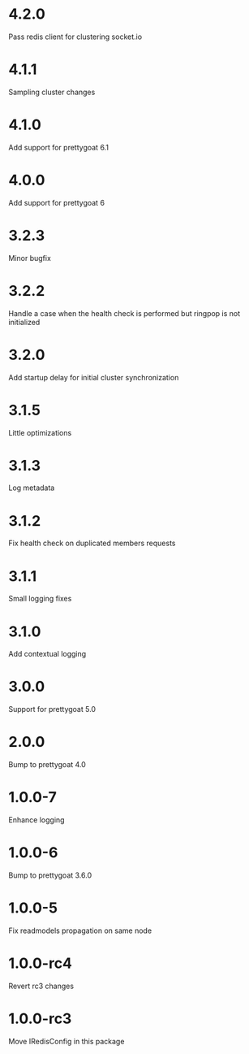 # 4.2.0

Pass redis client for clustering socket.io

# 4.1.1

Sampling cluster changes

# 4.1.0

Add support for prettygoat 6.1

# 4.0.0

Add support for prettygoat 6

# 3.2.3

Minor bugfix

# 3.2.2

Handle a case when the health check is performed but ringpop is not initialized

# 3.2.0

Add startup delay for initial cluster synchronization

# 3.1.5

Little optimizations

# 3.1.3

Log metadata

# 3.1.2

Fix health check on duplicated members requests

# 3.1.1

Small logging fixes

# 3.1.0

Add contextual logging

# 3.0.0

Support for prettygoat 5.0

# 2.0.0

Bump to prettygoat 4.0

# 1.0.0-7

Enhance logging

# 1.0.0-6

Bump to prettygoat 3.6.0

# 1.0.0-5

Fix readmodels propagation on same node

# 1.0.0-rc4

Revert rc3 changes

# 1.0.0-rc3

Move IRedisConfig in this package